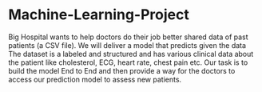 # Machine-Learning-Project
Big Hospital wants to help doctors do their job better shared data of past patients (a CSV file). We will deliver a model that predicts given the data
The dataset is a labeled and structured and has various clinical data
about the patient like cholesterol, ECG, heart rate, chest pain etc.
Our task is to build the model End to End and then provide a way for the doctors to access
our prediction model to assess new patients.
